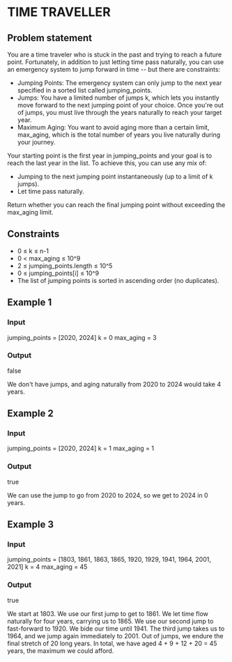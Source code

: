 # TIME TRAVELLER

## Problem statement

You are a time traveler who is stuck in the past and trying to reach a future point. Fortunately, in addition to just
letting time pass naturally, you can use an emergency system to jump forward in time -- but there are constraints:

- Jumping Points: The emergency system can only jump to the next year specified in a sorted list called jumping_points.
- Jumps: You have a limited number of jumps k, which lets you instantly move forward to the next jumping point of your
  choice. Once you're out of jumps, you must live through the years naturally to reach your target year.
- Maximum Aging: You want to avoid aging more than a certain limit, max_aging, which is the total number of years you
  live naturally during your journey.

Your starting point is the first year in jumping_points and your goal is to reach the last year in the list. To achieve
this, you can use any mix of:

- Jumping to the next jumping point instantaneously (up to a limit of k jumps).
- Let time pass naturally.

Return whether you can reach the final jumping point without exceeding the max_aging limit.

## Constraints

- 0 ≤ k ≤ n-1
- 0 < max_aging ≤ 10^9
- 2 ≤ jumping_points.length ≤ 10^5
- 0 ≤ jumping_points[i] ≤ 10^9
- The list of jumping points is sorted in ascending order (no duplicates).

## Example 1

### Input

jumping_points = [2020, 2024]
k = 0
max_aging = 3

### Output

false

We don't have jumps, and aging naturally from 2020 to 2024 would take 4 years.

## Example 2

### Input

jumping_points = [2020, 2024]
k = 1
max_aging = 1

### Output

true

We can use the jump to go from 2020 to 2024, so we get to 2024 in 0 years.

## Example 3

### Input

jumping_points = [1803, 1861, 1863, 1865, 1920, 1929, 1941, 1964, 2001, 2021]
k = 4
max_aging = 45

### Output

true

We start at 1803. We use our first jump to get to 1861. We let time flow naturally for four years, carrying us to 1865.
We use our second jump to fast-forward to 1920. We bide our time until 1941. The third jump takes us to 1964, and we
jump again immediately to 2001. Out of jumps, we endure the final stretch of 20 long years. In total, we have aged 4 +
9 + 12 + 20 = 45 years, the maximum we could afford.